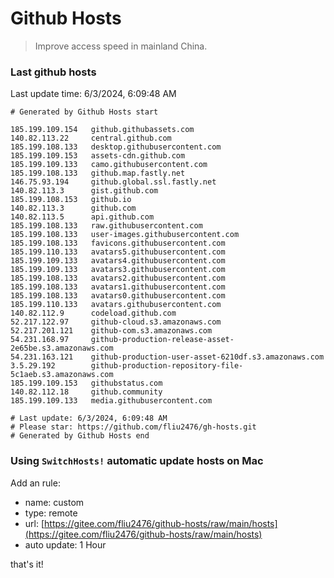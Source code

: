 # Github Hosts

> Improve access speed in mainland China.

### Last github hosts

Last update time: 6/3/2024, 6:09:48 AM

```base
# Generated by Github Hosts start 

185.199.109.154   github.githubassets.com
140.82.113.22     central.github.com
185.199.108.133   desktop.githubusercontent.com
185.199.109.153   assets-cdn.github.com
185.199.109.133   camo.githubusercontent.com
185.199.108.133   github.map.fastly.net
146.75.93.194     github.global.ssl.fastly.net
140.82.113.3      gist.github.com
185.199.108.153   github.io
140.82.113.3      github.com
140.82.113.5      api.github.com
185.199.108.133   raw.githubusercontent.com
185.199.108.133   user-images.githubusercontent.com
185.199.108.133   favicons.githubusercontent.com
185.199.110.133   avatars5.githubusercontent.com
185.199.109.133   avatars4.githubusercontent.com
185.199.109.133   avatars3.githubusercontent.com
185.199.108.133   avatars2.githubusercontent.com
185.199.108.133   avatars1.githubusercontent.com
185.199.108.133   avatars0.githubusercontent.com
185.199.110.133   avatars.githubusercontent.com
140.82.112.9      codeload.github.com
52.217.122.97     github-cloud.s3.amazonaws.com
52.217.201.121    github-com.s3.amazonaws.com
54.231.168.97     github-production-release-asset-2e65be.s3.amazonaws.com
54.231.163.121    github-production-user-asset-6210df.s3.amazonaws.com
3.5.29.192        github-production-repository-file-5c1aeb.s3.amazonaws.com
185.199.109.153   githubstatus.com
140.82.112.18     github.community
185.199.109.133   media.githubusercontent.com

# Last update: 6/3/2024, 6:09:48 AM
# Please star: https://github.com/fliu2476/gh-hosts.git
# Generated by Github Hosts end
```

### Using `SwitchHosts!` automatic update hosts on Mac
Add an rule:
- name: custom
- type: remote
- url: [https://gitee.com/fliu2476/github-hosts/raw/main/hosts](https://gitee.com/fliu2476/github-hosts/raw/main/hosts)
- auto update: 1 Hour

that's it!

